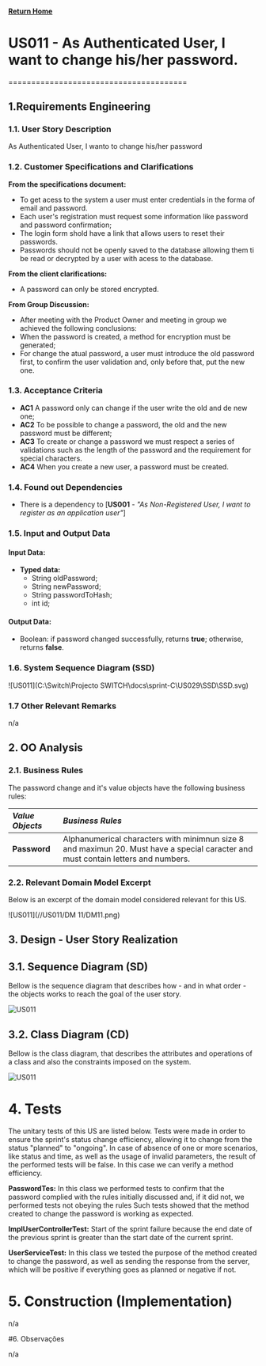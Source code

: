 #### [Return Home](/docs/README.md)
# US011 -  As Authenticated User, I want to change his/her password.
=======================================


## **1.Requirements Engineering**

### **1.1. User Story Description**

As Authenticated User, I wanto to change his/her password
    
### **1.2. Customer Specifications and Clarifications**

**From the specifications document:**

- To get acess to the system a user must enter credentials in the forma of email and 
password.
- Each user's registration must request some information like password and password confirmation;
- The login form shold have a link that allows users to reset their passwords.
- Passwords should not be openly saved to the database allowing them ti be read or decrypted by a user with acess 
to the database.


**From the client clarifications:**
- A password can only be stored encrypted.


**From Group Discussion:**
- After meeting with the Product Owner and meeting in group we achieved the following conclusions:
- When the password is created, a method for encryption must be generated;
- For change the atual password, a user must introduce the old password first, to confirm the user validation and,
  only before that, put the new one.

### **1.3. Acceptance Criteria**

* **AC1** A password only can change if the user write the old and de new one;
* **AC2** To be possible to change a password, the old and the new password must be different; 
* **AC3** To create or change a password we must respect a series of validations such as the length of the password 
and the requirement for special characters.
* **AC4** When you create a new user, a password must be created.

### **1.4. Found out Dependencies**

* There is a dependency to [**US001** - *"As Non-Registered User, I want to register as an application user"*]


### **1.5. Input and Output Data**

#### **Input Data:**

* **Typed data:**
    - String oldPassword;
    - String newPassword;
    - String passwordToHash;
    - int id;
 

#### **Output Data:**

- Boolean: if password changed successfully, returns **true**; otherwise, returns **false**.


### **1.6. System Sequence Diagram (SSD)**

![US011](C:\Switch\Projecto SWITCH\docs\sprint-C\US029\SSD\SSD.svg)

### 1.7 Other Relevant Remarks
n/a

## 2. OO Analysis

### 2.1. Business Rules
The password change and it's value objects have the following business rules:

| **_Value Objects_** | **_Business Rules_**                                                                                                              |
|:--------------------|:----------------------------------------------------------------------------------------------------------------------------------|
| **Password**        | Alphanumerical characters with minimnun size 8 and maximun 20. Must have a special caracter and must contain letters and numbers. |


### 2.2. Relevant Domain Model Excerpt
Below is an excerpt of the domain model considered relevant for this US.

![US011](//US011/DM 11/DM11.png)

## 3. Design - User Story Realization

## 3.1. Sequence Diagram (SD)
Bellow is the sequence diagram that describes how - and in what order - the objects works to reach the goal of the user story.

![US011](//US011/us-sequence-diagram.svg)

## 3.2. Class Diagram (CD)

Bellow is the class diagram, that describes the attributes and operations of a class and also the constraints imposed on the system.

![US011](//US011/class-diagram/US011-CDImplementationView.svg)

# 4. Tests

The unitary tests of this US are listed below. Tests were made in order to ensure the sprint's status change efficiency, 
allowing it to change from the status "planned" to "ongoing". 
In case of absence of one or more scenarios, like status and time, as well as the usage of invalid parameters, the result
of the performed tests will be false. In this case we can verify a method efficiency.

**PasswordTes:** In this class we performed tests to confirm that the password complied with the rules initially 
discussed and, if it did not, we performed tests not obeying the rules Such tests showed that
the method created to change the password is working as expected.
<p></p>

**ImplUserControllerTest:** Start of the sprint failure because the end date of the previous sprint is greater than the 
start date of the current sprint.
<p></p>

**UserServiceTest:** In this class we tested the purpose of the method created to change the password, as well as sending
the response from the server, which will be positive if everything goes as planned or negative if not.
<p></p>


# 5. Construction (Implementation)
n/a

#6. Observações

n/a
